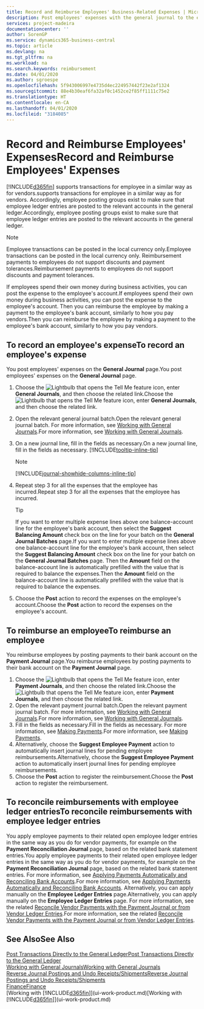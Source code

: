 ```yaml
---
title: Record and Reimburse Employees' Business-Related Expenses | Microsoft Docs
description: Post employees' expenses with the general journal to the employee's account and later post a payment to the employee's bank account to reimburse for the business-related expense.
services: project-madeira
documentationcenter: ''
author: SorenGP
ms.service: dynamics365-business-central
ms.topic: article
ms.devlang: na
ms.tgt_pltfrm: na
ms.workload: na
ms.search.keywords: reimbursement
ms.date: 04/01/2020
ms.author: sgroespe
ms.openlocfilehash: 5f943006997e4735d4ec224957442f23e2af1324
ms.sourcegitcommit: 88e4b30eaf6fa32af0c1452ce2f85ff1111c75e2
ms.translationtype: HT
ms.contentlocale: en-CA
ms.lasthandoff: 04/01/2020
ms.locfileid: "3184085"
---
```

# <a name="record-and-reimburse-employees-expenses"></a><span data-ttu-id="0007b-103">Record and Reimburse Employees' Expenses</span><span class="sxs-lookup"><span data-stu-id="0007b-103">Record and Reimburse Employees' Expenses</span></span>
[!INCLUDE[d365fin](includes/d365fin_md.md)] <span data-ttu-id="0007b-104">supports transactions for employee in a similar way as for vendors.</span><span class="sxs-lookup"><span data-stu-id="0007b-104">supports transactions for employee in a similar way as for vendors.</span></span> <span data-ttu-id="0007b-105">Accordingly, employee posting groups exist to make sure that employee ledger entries are posted to the relevant accounts in the general ledger.</span><span class="sxs-lookup"><span data-stu-id="0007b-105">Accordingly, employee posting groups exist to make sure that employee ledger entries are posted to the relevant accounts in the general ledger.</span></span>

> [!NOTE]  
> <span data-ttu-id="0007b-106">Employee transactions can be posted in the local currency only.</span><span class="sxs-lookup"><span data-stu-id="0007b-106">Employee transactions can be posted in the local currency only.</span></span> <span data-ttu-id="0007b-107">Reimbursement payments to employees do not support discounts and payment tolerances.</span><span class="sxs-lookup"><span data-stu-id="0007b-107">Reimbursement payments to employees do not support discounts and payment tolerances.</span></span>

<span data-ttu-id="0007b-108">If employees spend their own money during business activities, you can post the expense to the employee's account.</span><span class="sxs-lookup"><span data-stu-id="0007b-108">If employees spend their own money during business activities, you can post the expense to the employee's account.</span></span> <span data-ttu-id="0007b-109">Then you can reimburse the employee by making a payment to the employee's bank account, similarly to how you pay vendors.</span><span class="sxs-lookup"><span data-stu-id="0007b-109">Then you can reimburse the employee by making a payment to the employee's bank account, similarly to how you pay vendors.</span></span>

## <a name="to-record-an-employees-expense"></a><span data-ttu-id="0007b-110">To record an employee's expense</span><span class="sxs-lookup"><span data-stu-id="0007b-110">To record an employee's expense</span></span>
<span data-ttu-id="0007b-111">You post employees' expenses on the **General Journal** page.</span><span class="sxs-lookup"><span data-stu-id="0007b-111">You post employees' expenses on the **General Journal** page.</span></span>
1. <span data-ttu-id="0007b-112">Choose the ![Lightbulb that opens the Tell Me feature](media/ui-search/search_small.png "Tell me what you want to do") icon, enter **General Journals**, and then choose the related link.</span><span class="sxs-lookup"><span data-stu-id="0007b-112">Choose the ![Lightbulb that opens the Tell Me feature](media/ui-search/search_small.png "Tell me what you want to do") icon, enter **General Journals**, and then choose the related link.</span></span>
2. <span data-ttu-id="0007b-113">Open the relevant general journal batch.</span><span class="sxs-lookup"><span data-stu-id="0007b-113">Open the relevant general journal batch.</span></span> <span data-ttu-id="0007b-114">For more information, see [Working with General Journals](ui-work-general-journals.md).</span><span class="sxs-lookup"><span data-stu-id="0007b-114">For more information, see [Working with General Journals](ui-work-general-journals.md).</span></span>
3. <span data-ttu-id="0007b-115">On a new journal line, fill in the fields as necessary.</span><span class="sxs-lookup"><span data-stu-id="0007b-115">On a new journal line, fill in the fields as necessary.</span></span> [!INCLUDE[tooltip-inline-tip](includes/tooltip-inline-tip_md.md)]    

    > [!NOTE]
    > [!INCLUDE[journal-showhide-columns-inline-tip](includes/journal-showhide-columns-inline-tip.md)]
4. <span data-ttu-id="0007b-116">Repeat step 3 for all the expenses that the employee has incurred.</span><span class="sxs-lookup"><span data-stu-id="0007b-116">Repeat step 3 for all the expenses that the employee has incurred.</span></span>

    > [!TIP]  
    > <span data-ttu-id="0007b-117">If you want to enter multiple expense lines above one balance-account line for the employee's bank account, then select the **Suggest Balancing Amount** check box on the line for your batch on the **General Journal Batches** page.</span><span class="sxs-lookup"><span data-stu-id="0007b-117">If you want to enter multiple expense lines above one balance-account line for the employee's bank account, then select the **Suggest Balancing Amount** check box on the line for your batch on the **General Journal Batches** page.</span></span> <span data-ttu-id="0007b-118">Then the **Amount** field on the balance-account line is automatically prefilled with the value that is required to balance the expenses.</span><span class="sxs-lookup"><span data-stu-id="0007b-118">Then the **Amount** field on the balance-account line is automatically prefilled with the value that is required to balance the expenses.</span></span>
5. <span data-ttu-id="0007b-119">Choose the **Post** action to record the expenses on the employee's account.</span><span class="sxs-lookup"><span data-stu-id="0007b-119">Choose the **Post** action to record the expenses on the employee's account.</span></span>

## <a name="to-reimburse-an-employee"></a><span data-ttu-id="0007b-120">To reimburse an employee</span><span class="sxs-lookup"><span data-stu-id="0007b-120">To reimburse an employee</span></span>
<span data-ttu-id="0007b-121">You reimburse employees by posting payments to their bank account on the **Payment Journal** page.</span><span class="sxs-lookup"><span data-stu-id="0007b-121">You reimburse employees by posting payments to their bank account on the **Payment Journal** page.</span></span>
1. <span data-ttu-id="0007b-122">Choose the ![Lightbulb that opens the Tell Me feature](media/ui-search/search_small.png "Tell me what you want to do") icon, enter **Payment Journals**, and then choose the related link.</span><span class="sxs-lookup"><span data-stu-id="0007b-122">Choose the ![Lightbulb that opens the Tell Me feature](media/ui-search/search_small.png "Tell me what you want to do") icon, enter **Payment Journals**, and then choose the related link.</span></span>
2. <span data-ttu-id="0007b-123">Open the relevant payment journal batch.</span><span class="sxs-lookup"><span data-stu-id="0007b-123">Open the relevant payment journal batch.</span></span> <span data-ttu-id="0007b-124">For more information, see [Working with General Journals](ui-work-general-journals.md).</span><span class="sxs-lookup"><span data-stu-id="0007b-124">For more information, see [Working with General Journals](ui-work-general-journals.md).</span></span>
3. <span data-ttu-id="0007b-125">Fill in the fields as necessary.</span><span class="sxs-lookup"><span data-stu-id="0007b-125">Fill in the fields as necessary.</span></span> <span data-ttu-id="0007b-126">For more information, see [Making Payments](payables-make-payments.md).</span><span class="sxs-lookup"><span data-stu-id="0007b-126">For more information, see [Making Payments](payables-make-payments.md).</span></span>
4. <span data-ttu-id="0007b-127">Alternatively, choose the **Suggest Employee Payment** action to automatically insert journal lines for pending employee reimbursements.</span><span class="sxs-lookup"><span data-stu-id="0007b-127">Alternatively, choose the **Suggest Employee Payment** action to automatically insert journal lines for pending employee reimbursements.</span></span>
5. <span data-ttu-id="0007b-128">Choose the **Post** action to register the reimbursement.</span><span class="sxs-lookup"><span data-stu-id="0007b-128">Choose the **Post** action to register the reimbursement.</span></span>  

## <a name="to-reconcile-reimbursements-with-employee-ledger-entries"></a><span data-ttu-id="0007b-129">To reconcile reimbursements with employee ledger entries</span><span class="sxs-lookup"><span data-stu-id="0007b-129">To reconcile reimbursements with employee ledger entries</span></span>
<span data-ttu-id="0007b-130">You apply employee payments to their related open employee ledger entries in the same way as you do for vendor payments, for example on the **Payment Reconciliation Journal** page, based on the related bank statement entries.</span><span class="sxs-lookup"><span data-stu-id="0007b-130">You apply employee payments to their related open employee ledger entries in the same way as you do for vendor payments, for example on the **Payment Reconciliation Journal** page, based on the related bank statement entries.</span></span> <span data-ttu-id="0007b-131">For more information, see [Applying Payments Automatically and Reconciling Bank Accounts](receivables-apply-payments-auto-reconcile-bank-accounts.md).</span><span class="sxs-lookup"><span data-stu-id="0007b-131">For more information, see [Applying Payments Automatically and Reconciling Bank Accounts](receivables-apply-payments-auto-reconcile-bank-accounts.md).</span></span> <span data-ttu-id="0007b-132">Alternatively, you can apply manually on the **Employee Ledger Entries** page.</span><span class="sxs-lookup"><span data-stu-id="0007b-132">Alternatively, you can apply manually on the **Employee Ledger Entries** page.</span></span> <span data-ttu-id="0007b-133">For more information, see the related [Reconcile Vendor Payments with the Payment Journal or from Vendor Ledger Entries](payables-how-apply-purchase-transactions-manually.md).</span><span class="sxs-lookup"><span data-stu-id="0007b-133">For more information, see the related [Reconcile Vendor Payments with the Payment Journal or from Vendor Ledger Entries](payables-how-apply-purchase-transactions-manually.md).</span></span>  

## <a name="see-also"></a><span data-ttu-id="0007b-134">See Also</span><span class="sxs-lookup"><span data-stu-id="0007b-134">See Also</span></span>
[<span data-ttu-id="0007b-135">Post Transactions Directly to the General Ledger</span><span class="sxs-lookup"><span data-stu-id="0007b-135">Post Transactions Directly to the General Ledger</span></span>](finance-how-post-transactions-directly.md)  
[<span data-ttu-id="0007b-136">Working with General Journals</span><span class="sxs-lookup"><span data-stu-id="0007b-136">Working with General Journals</span></span>](ui-work-general-journals.md)  
[<span data-ttu-id="0007b-137">Reverse Journal Postings and Undo Receipts/Shipments</span><span class="sxs-lookup"><span data-stu-id="0007b-137">Reverse Journal Postings and Undo Receipts/Shipments</span></span>](finance-how-reverse-journal-posting.md)  
[<span data-ttu-id="0007b-138">Finance</span><span class="sxs-lookup"><span data-stu-id="0007b-138">Finance</span></span>](finance.md)  
<span data-ttu-id="0007b-139">[Working with [!INCLUDE[d365fin](includes/d365fin_md.md)]](ui-work-product.md)</span><span class="sxs-lookup"><span data-stu-id="0007b-139">[Working with [!INCLUDE[d365fin](includes/d365fin_md.md)]](ui-work-product.md)</span></span>  
